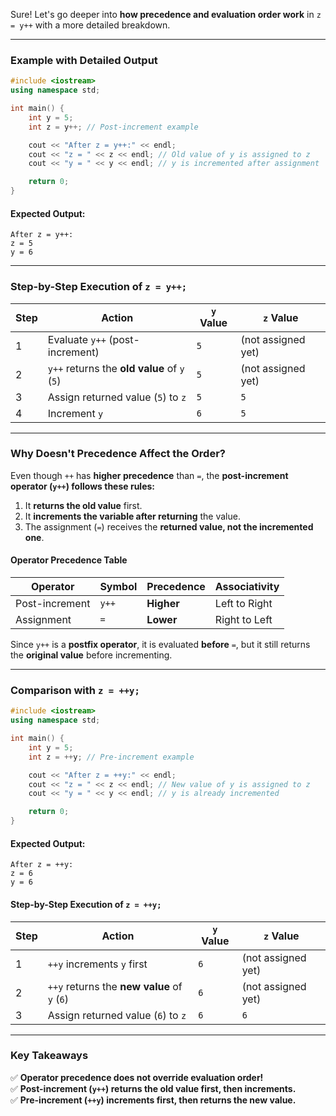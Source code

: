 Sure! Let's go deeper into **how precedence and evaluation order work** in `z = y++` with a more detailed breakdown.

---

### **Example with Detailed Output**
```cpp
#include <iostream>
using namespace std;

int main() {
    int y = 5;
    int z = y++; // Post-increment example

    cout << "After z = y++:" << endl;
    cout << "z = " << z << endl; // Old value of y is assigned to z
    cout << "y = " << y << endl; // y is incremented after assignment

    return 0;
}
```

#### **Expected Output:**
```
After z = y++:
z = 5
y = 6
```

---

### **Step-by-Step Execution of `z = y++;`**
| Step | Action | `y` Value | `z` Value |
|------|--------|----------|----------|
| 1 | Evaluate `y++` (post-increment) | `5` | (not assigned yet) |
| 2 | `y++` returns the **old value** of `y` (`5`) | `5` | (not assigned yet) |
| 3 | Assign returned value (`5`) to `z` | `5` | `5` |
| 4 | Increment `y` | `6` | `5` |

---

### **Why Doesn't Precedence Affect the Order?**
Even though `++` has **higher precedence** than `=`, the **post-increment operator (`y++`) follows these rules:**
1. It **returns the old value** first.
2. It **increments the variable after returning** the value.
3. The assignment (`=`) receives the **returned value, not the incremented one**.

#### **Operator Precedence Table**
| Operator | Symbol | Precedence | Associativity |
|----------|--------|------------|--------------|
| Post-increment | `y++` | **Higher** | Left to Right |
| Assignment | `=` | **Lower** | Right to Left |

Since `y++` is a **postfix operator**, it is evaluated **before** `=`, but it still returns the **original value** before incrementing.

---

### **Comparison with `z = ++y;`**
```cpp
#include <iostream>
using namespace std;

int main() {
    int y = 5;
    int z = ++y; // Pre-increment example

    cout << "After z = ++y:" << endl;
    cout << "z = " << z << endl; // New value of y is assigned to z
    cout << "y = " << y << endl; // y is already incremented

    return 0;
}
```

#### **Expected Output:**
```
After z = ++y:
z = 6
y = 6
```

#### **Step-by-Step Execution of `z = ++y;`**
| Step | Action | `y` Value | `z` Value |
|------|--------|----------|----------|
| 1 | `++y` increments `y` first | `6` | (not assigned yet) |
| 2 | `++y` returns the **new value** of `y` (`6`) | `6` | (not assigned yet) |
| 3 | Assign returned value (`6`) to `z` | `6` | `6` |

---

### **Key Takeaways**
✅ **Operator precedence does not override evaluation order!**  
✅ **Post-increment (`y++`) returns the old value first, then increments.**  
✅ **Pre-increment (`++y`) increments first, then returns the new value.**  

